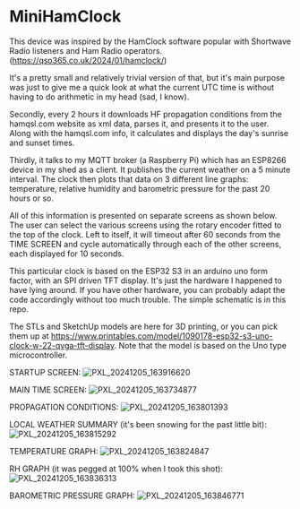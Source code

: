 # MiniHamClock

This device was inspired by the HamClock software popular with Shortwave Radio listeners and Ham Radio operators.  (https://qso365.co.uk/2024/01/hamclock/)

It's a pretty small and relatively trivial version of that, but it's main purpose was just to give me a quick look at what the current UTC time is without having to do arithmetic in my head (sad, I know).

Secondly, every 2 hours it downloads HF propagation conditions from the hamqsl.com website as xml data, parses it, and presents it to the user.  Along with the hamqsl.com info, it calculates and displays the day's sunrise and sunset times.

Thirdly, it talks to my MQTT broker (a Raspberry Pi) which has an ESP8266 device in my shed as a client.  It publishes the current weather on a 5 minute interval.  The clock then plots that data on 3 different line graphs: temperature, relative humidity and barometric pressure for the past 20 hours or so.

All of this information is presented on separate screens as shown below.  The user can select the various screens using the rotary encoder fitted to the top of the clock.  Left to itself, it will timeout after 60 seconds from the TIME SCREEN and cycle automatically through each of the other screens, each displayed for 10 seconds.

This particular clock is based on the ESP32 S3 in an arduino uno form factor, with an SPI driven TFT display.  It's just the hardware I happened to have lying around.  If you have other hardware, you can probably adapt the code accordingly without too much trouble.  The simple schematic is in this repo.

The STLs and SketchUp models are here for 3D printing, or you can pick them up at https://www.printables.com/model/1090178-esp32-s3-uno-clock-w-22-qvga-tft-display.  Note that the model is based on the Uno type microcontroller.  

STARTUP SCREEN:
![PXL_20241205_163916620](https://github.com/user-attachments/assets/0983c437-5331-4b12-bc85-108717133926)

MAIN TIME SCREEN:
![PXL_20241205_163734877](https://github.com/user-attachments/assets/cdd95420-a9d9-4e9f-a81d-26e6c2d88b65)

PROPAGATION CONDITIONS:
![PXL_20241205_163801393](https://github.com/user-attachments/assets/a91157cd-9171-4eb2-9ab2-df38114c1765)

LOCAL WEATHER SUMMARY (it's been snowing for the past little bit):
![PXL_20241205_163815292](https://github.com/user-attachments/assets/af132da0-e66e-4044-8b22-d0b6b65fdbd8)

TEMPERATURE GRAPH:
![PXL_20241205_163824847](https://github.com/user-attachments/assets/19cead08-febb-4c69-8748-cc183c41bdcd)

RH GRAPH (it was pegged at 100% when I took this shot):
![PXL_20241205_163836313](https://github.com/user-attachments/assets/8527d066-0134-467a-859d-267d452329a5)

BAROMETRIC PRESSURE GRAPH:
![PXL_20241205_163846771](https://github.com/user-attachments/assets/8b4d81ce-5dbb-4fb3-a654-bf75484778b7)



